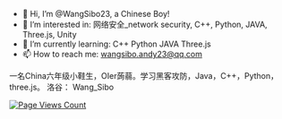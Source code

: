 - 👋 Hi, I’m @WangSibo23, a Chinese Boy!
- 👀 I’m interested in:		网络安全_network security, C++, Python, JAVA, Three.js, Unity
- 🌱 I’m currently learning:		C++ Python JAVA Three.js
- 📫 How to reach me: wangsibo.andy23@qq.com


一名China六年级小鞋生，OIer蒟蒻。学习黑客攻防，Java，C++，Python，three.js。 洛谷： Wang_Sibo 

[![Page Views Count](https://badges.toozhao.com/badges/01FY6HKJ1DP5BPF5R8GK0AH557/blue.svg)](https://badges.toozhao.com/stats/01FY6HKJ1DP5BPF5R8GK0AH557 "Get your own page views count badge on badges.toozhao.com")
